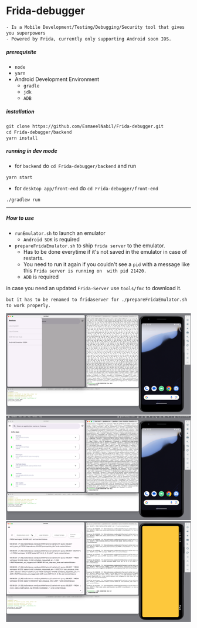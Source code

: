 # Frida-debugger 
```
- Is a Mobile Development/Testing/Debugging/Security tool that gives you superpowers
- Powered by Frida, currently only supporting Android soon IOS.
```

##### prerequisite

- `node`
- `yarn`
- Android Development Environment
  - `gradle`
  - `jdk`
  - `ADB`

##### installation

```
git clone https://github.com/EsmaeelNabil/Frida-debugger.git
cd Frida-debugger/backend
yarn install
```

##### running in dev mode
- for `backend` do `cd Frida-debugger/backend` and run 

```
yarn start
```

- for `desktop app/front-end` do `cd Frida-debugger/front-end`

```
./gradlew run
```


---

##### How to use
- `runEmulator.sh` to launch an emulator
  - `Android SDK` is required
- `prepareFridaEmulator.sh` to ship `frida server` to the emulator.
  - Has to be done everytime if it's not saved in the emulator in case of restarts.
  - You need to run it again if you couldn't see a `pid` with a message like this `Frida server is running on  with pid 21420.`
  - `ADB` is required

in case you need an updated `Frida-Server` use `tools/fmc` to download it.
```
but it has to be renamed to fridaserver for ./prepareFridaEmulator.sh to work properly.
```

![1.png](art%2F1.png)
![2.png](art%2F2.png)
![3.png](art%2F3.png)